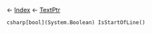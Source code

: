← [Index](Api-Index) ← [TextPtr](VRage.Game.ModAPI.Ingame.Utilities.TextPtr)

```csharp[bool](System.Boolean) IsStartOfLine()```
